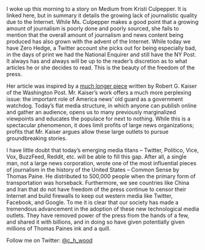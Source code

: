 I woke up this morning to a story on Medium from Kristi Culpepper. It is linked here, but in summary it details the growing lack of journalistic quality due to the Internet. While Ms. Culpepper makes a good point that a growing amount of journalism is poorly done and poorly sourced, she fails to mention that the overall amount of journalism and news content being produced has also grown with the advent of the Internet. While today we have Zero Hedge, a Twitter account she picks out for being especially bad, in the days of print we had the National Enquirer and still have the NY Post. It always has and always will be up to the reader’s discretion as to what articles he or she decides to read. This is the beauty of the freedom of the press.

Her article was inspired by a [much longer piece](http://www.brookings.edu/research/essays/2014/bad-news?cid=00900006020080101US0001-2#) written by Robert G. Kaiser of the Washington Post. Mr. Kaiser’s work offers a much more perplexing issue: the important role of America news’ old guard as a government watchdog. Today’s flat media structure, in which anyone can publish online and gather an audience, opens us to many previously marginalized viewpoints and educates the populace for next to nothing. While this is a spectacular phenomenon, it does limit profits of large news organizations; profits that Mr. Kaiser argues allow these large outlets to pursue groundbreaking stories.

I have little doubt that today’s emerging media titans – Twitter, Politico, Vice, Vox, BuzzFeed, Reddit, etc. will be able to fill this gap. After all, a single man, not a large news corporation, wrote one of the most influential pieces of journalism in the history of the United States – Common Sense by Thomas Paine. He distributed to 500,000 people when the primary form of transportation was horseback. Furthermore, we see countries like China and Iran that do not have freedom of the press continue to censor their Internet and build firewalls to keep out western media like Twitter, Facebook, and Google. To me it is clear that our society has made a tremendous advancement in the adoption of these new technological media outlets. They have removed power of the press from the hands of a few, and shared it with billions, and in doing so have given potentially given millions of Thomas Paines ink and a quill.

Follow me on Twitter: [@c_h_wood](https://twitter.com/C_H_Wood)

